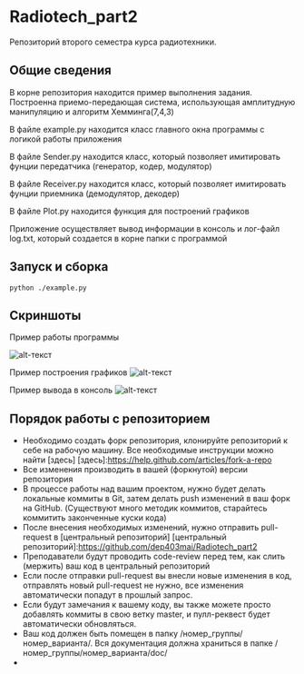 Radiotech_part2
===============

Репозиторий второго семестра курса радиотехники.

Общие сведения
--------------

В корне репозитория находится пример выполнения задания. Построенна приемо-передающая система, использующая амплитудную манипуляцию и алгоритм Хемминга(7,4,3)

В файле example.py находится класс главного окна программы с логикой работы приложения

В файле Sender.py находится класс, который позволяет имитировать фунции передатчика (генератор, кодер, модулятор)

В файле Receiver.py находится класс, который позволяет имитировать фунции приемника (демодулятор, декодер)

В файле Plot.py находится функция для построений графиков

Приложение осуществляет вывод информации в консоль и лог-файл log.txt, который создается в корне папки с программой

Запуск и сборка
---------------

```python ./example.py```

Скриншоты
----------

Пример работы программы

![alt-текст](https://github.com/dep403mai/Radiotech_part2/blob/master/ScreenshotMainWindow.png "Пример работы программы")

Пример построения графиков
![alt-текст](https://github.com/dep403mai/Radiotech_part2/blob/master/ScreenshotPlot.png "Пример построения графиков")

Пример вывода в консоль
![alt-текст](https://github.com/dep403mai/Radiotech_part2/blob/master/ScreenshotConsole.png "Пример вывода в консоль")

Порядок работы с репозиторием
------------------------------
- Необходимо создать форк репозитория, клонируйте репозиторий к себе на рабочую машину. Все необходимые инструкции можно найти [здесь]
[здесь]:https://help.github.com/articles/fork-a-repo
- Все изменения производить в вашей (форкнутой) версии репозитория
- В процессе работы над вашим проектом, нужно будет делать локальные коммиты в Git, затем делать push изменений в ваш форк на GitHub. (Существуют много методик коммитов, старайтесь коммитить законченные куски кода)
- После внесения необходимых изменений, нужно отправить pull-request в [центральный репозиторий]
[центральный репозиторий]:https://github.com/dep403mai/Radiotech_part2
- Преподаватели будут проводить code-review перед тем, как слить (мержить) ваш код в центральный репозиторий
- Если после отправки pull-request вы внесли новые изменения в код, отправлять новый pull-request не нужно, все изменения автоматически попадут в прошлый запрос. 
- Если будут замечания к вашему коду, вы также можете просто добавлять коммиты в свою ветку master, и пулл-реквест будет автоматически обновляться.
- Ваш код должен быть помещен в папку /номер_группы/номер_варианта/. Вся документация должна храниться в папке /номер_группы/номер_варианта/doc/
- 
